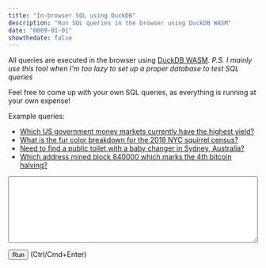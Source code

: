 ```yaml
---
title: "In-browser SQL using DuckDB"
description: "Run SQL queries in the browser using DuckDB WASM"
date: "0009-01-01"
showthedate: false
---
```


All queries are executed in the browser using [DuckDB WASM](https://duckdb.org/docs/api/wasm/overview.html). *P.S. I mainly use this tool when I'm too lazy to set up a proper database to test SQL queries*

Feel free to come up with your own SQL queries, as everything is running at your own expense!

<p>Example queries:</p>
<ul>
    <li><a href="javascript:void(0);" onclick="document.getElementById('query').value = 'SELECT *\nFROM read_json(\'https://moneymarket.fun/data/fundYields.json\')\nWHERE category = \'Government\'\nORDER BY yield DESC'; execute()">Which US government money markets currently have the highest yield?</a></li>
    <li><a href="javascript:void(0);" onclick="document.getElementById('query').value = 'SELECT\n  &quot;Primary Fur Color&quot; as fur_color,\n  COUNT() as occurrences,\n  100 * COUNT() / SUM(COUNT()) OVER() as percentage\nFROM \'https://data.cityofnewyork.us/api/views/vfnx-vebw/rows.csv\'\nWHERE &quot;Primary Fur Color&quot; IS NOT NULL\nGROUP BY &quot;Primary Fur Color&quot;'; execute()">What is the fur color breakdown for the 2018 NYC squirrel census?</a></li>
    <li><a href="javascript:void(0);" onclick="document.getElementById('query').value = 'SELECT *\nFROM read_csv(\'https://data.gov.au/data/dataset/553b3049-2b8b-46a2-95e6-640d7986a8c1/resource/34076296-6692-4e30-b627-67b7c4eb1027/download/toiletmapexport_241101_074429.csv\')\nWHERE BabyChange AND Town = \'Sydney\''; execute()">Need to find a public toilet with a baby changer in Sydney, Australia?</a></li>
    <li><a href="javascript:void(0);" onclick="document.getElementById('query').value = 'SELECT * FROM (\n  SELECT unnest(outputs, recursive:=True)\n  FROM read_parquet(\'s3://aws-public-blockchain/v1.0/btc/transactions/date=2024-04-20/part-00000-9c311aa4-8f1b-483d-9ef1-5d643c1d4de7-c000.snappy.parquet\')\n  WHERE is_coinbase AND block_number = 840000\n)\nWHERE address IS NOT NULL'; execute()">Which address mined block 840000 which marks the 4th bitcoin halving?</a></li>
</ul>

<textarea id="query" rows="8" style="width: 100%; font-family: 'Space mono';" onkeypress="handle(event)"></textarea>
<p><button onclick="execute()">Run</button> (Ctrl/Cmd+Enter)</p>

<div id="error"></div>
<div id="grid"></div>

<script src="https://unpkg.com/js-spread-grid@latest/dist/index.js"></script>

<script type="module">
import * as duckdb from 'https://cdn.jsdelivr.net/npm/@duckdb/duckdb-wasm@latest/+esm';

const JSDELIVR_BUNDLES = duckdb.getJsDelivrBundles();

const bundle = await duckdb.selectBundle(JSDELIVR_BUNDLES);

const worker_url = URL.createObjectURL(
  new Blob([`importScripts("${bundle.mainWorker}");`], {type: 'text/javascript'})
);

const worker = new Worker(worker_url);
const logger = new duckdb.ConsoleLogger();
const db = new duckdb.AsyncDuckDB(logger, worker);
await db.instantiate(bundle.mainModule, bundle.pthreadWorker);
URL.revokeObjectURL(worker_url);

const c = await db.connect(
    {
        filesystem: { allowFullHTTPReads: true }
    }
);

async function execute() {
    const query = document.getElementById("query").value;
    try {
        const result = await c.query(query);
        SpreadGrid(document.getElementById('grid'), {
            data: result.toArray().map((row) => row.toJSON()),
            columns: [
                { type: 'DATA-BLOCK', width: 'fit' },
            ]
        });
        document.getElementById('grid').style["max-height"] = '50vh';
        document.getElementById("error").textContent = '';
    } catch (e) {
        SpreadGrid(document.getElementById('grid'), {
            data: []
        });
        document.getElementById("error").textContent = e;
    }
}

async function handle(event) {
    if (event.ctrlKey && event.key === "Enter") {
        await execute();
    }
}

window.execute = execute;
window.handle = handle;
</script>
